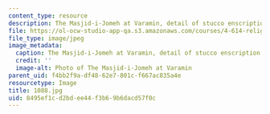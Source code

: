 ```yaml
---
content_type: resource
description: The Masjid-i-Jomeh at Varamin, detail of stucco enscription.
file: https://ol-ocw-studio-app-qa.s3.amazonaws.com/courses/4-614-religious-architecture-and-islamic-cultures-fall-2002/8495ef1cd2bdee44f3b69b6dacd57f0c_1088.jpg
file_type: image/jpeg
image_metadata:
  caption: The Masjid-i-Jomeh at Varamin, detail of stucco enscription.
  credit: ''
  image-alt: Photo of The Masjid-i-Jomeh at Varamin
parent_uid: f4bb2f9a-df48-62e7-801c-f667ac835a4e
resourcetype: Image
title: 1088.jpg
uid: 8495ef1c-d2bd-ee44-f3b6-9b6dacd57f0c
---
```

